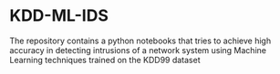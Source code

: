 # KDD-ML-IDS
The repository contains a python notebooks that tries to achieve high accuracy in detecting intrusions of a network system using Machine Learning techniques trained on the KDD99 dataset
